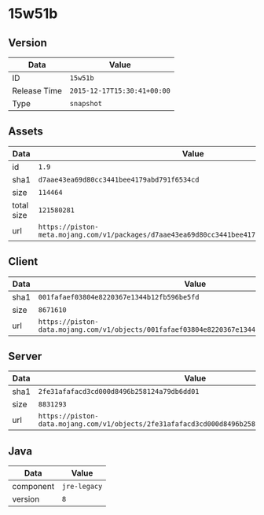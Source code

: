 # 15w51b

## Version

|**Data**        | **Value**                 |
|----------------|-------------------------|
| ID   | ```15w51b```   |
| Release Time   | ```2015-12-17T15:30:41+00:00```   |
| Type   | ```snapshot```   |

## Assets

|**Data**        | **Value**                 |
|----------------|-------------------------|
| id   | ```1.9```   |
| sha1   | ```d7aae43ea69d80cc3441bee4179abd791f6534cd```   |
| size   | ```114464```   |
| total size  | ```121580281```  |
| url       | ```https://piston-meta.mojang.com/v1/packages/d7aae43ea69d80cc3441bee4179abd791f6534cd/1.9.json``` |

## Client

|**Data**        | **Value**                 |
|----------------|-------------------------|
| sha1   | ```001fafaef03804e8220367e1344b12fb596be5fd```   |
| size   | ```8671610```   |
| url       | ```https://piston-data.mojang.com/v1/objects/001fafaef03804e8220367e1344b12fb596be5fd/client.jar``` |

## Server

|**Data**        | **Value**                 |
|----------------|-------------------------|
| sha1   | ```2fe31afafacd3cd000d8496b258124a79db6dd01```   |
| size   | ```8831293```   |
| url       | ```https://piston-data.mojang.com/v1/objects/2fe31afafacd3cd000d8496b258124a79db6dd01/server.jar``` |

## Java

|**Data**        | **Value**                 |
|----------------|-------------------------|
| component   | ```jre-legacy```   |
| version   | ```8```   |